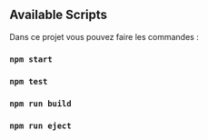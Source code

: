 ## Available Scripts

Dans ce projet vous pouvez faire les commandes :

### `npm start`
### `npm test`
### `npm run build`
### `npm run eject`





